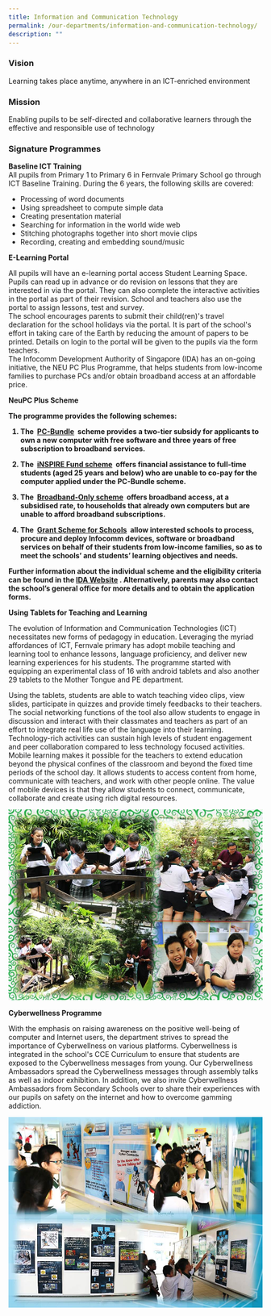 ```yaml
---
title: Information and Communication Technology
permalink: /our-departments/information-and-communication-technology/
description: ""
---
```

### Vision
Learning takes place anytime, anywhere in an ICT-enriched environment  

### Mission

Enabling pupils to be self-directed and collaborative learners through the effective and responsible use of technology  
### Signature Programmes

**Baseline ICT Training**  
All pupils from Primary 1 to Primary 6 in Fernvale Primary School go through ICT Baseline Training. During the 6 years, the following skills are covered:

*   Processing of word documents
*   Using spreadsheet to compute simple data
*   Creating presentation material
*   Searching for information in the world wide web
*   Stitching photographs together into short movie clips
*   Recording, creating and embedding sound/music


**E-Learning Portal**

All pupils will have an e-learning portal access Student Learning Space. Pupils can read up in advance or do revision on lessons that they are interested in via the portal. They can also complete the interactive activities in the portal as part of their revision. School and teachers also use the portal to assign lessons, test and survey.  
The school encourages parents to submit their child(ren)'s travel declaration for the school holidays via the portal. It is part of the school's effort in taking care of the Earth by reducing the amount of papers to be printed. Details on login to the portal will be given to the pupils via the form teachers.  
The Infocomm Development Authority of Singapore (IDA) has an on-going initiative, the NEU PC Plus Programme, that helps students from low-income families to purchase PCs and/or obtain broadband access at an affordable price.  

<b>NeuPC Plus Scheme

The programme provides the following schemes:

1.  The&nbsp;&nbsp;[PC-Bundle](https://www.ida.gov.sg/Learning/Community-Development/NEU-PC-Plus-Programme/Schemes/NEU-PC-Plus-Programme-PC-Bundle-scheme)&nbsp;&nbsp;scheme provides a two-tier subsidy for applicants to own a new computer with free software and three years of free subscription to broadband services.
    
2.  The&nbsp;&nbsp;[iNSPIRE Fund scheme](https://www.ida.gov.sg/Learning/Community-Development/NEU-PC-Plus-Programme/Schemes/NEU-PC-Plus-Programme-iNSPIRE-Fund-scheme)&nbsp;&nbsp;offers financial assistance to full-time students (aged 25 years and below) who are unable to co-pay for the computer applied under the PC-Bundle scheme.
    
3.  The&nbsp;&nbsp;[Broadband-Only scheme](https://www.ida.gov.sg/Learning/Community-Development/NEU-PC-Plus-Programme/How-to-Apply/PC-and-Broadband-Specifications)&nbsp;&nbsp;offers broadband access, at a subsidised rate, to households that already own computers but are unable to afford broadband subscriptions.
    
4.  The&nbsp;&nbsp;[Grant Scheme for Schools](https://www.ida.gov.sg/Learning/Community-Development/NEU-PC-Plus-Programme/Schemes/NEU-PC-Plus-Programme-Grant-Scheme-for-Schools)&nbsp;&nbsp;allow interested schools to process, procure and deploy Infocomm devices, software or broadband services on behalf of their students from low-income families, so as to meet the schools’ and students’ learning objectives and needs.
  
Further information about the individual scheme and the eligibility criteria can be found in the&nbsp;[IDA Website](https://www.ida.gov.sg/Learning/Community-Development/NEU-PC-Plus-Programme)&nbsp;. Alternatively, parents may also contact the school’s general office for more details and to obtain the application forms. </b>

<b>Using Tablets for Teaching and Learning</b>

The evolution of Information and Communication Technologies (ICT) necessitates new forms of pedagogy in education. Leveraging the myriad affordances of ICT, Fernvale primary has adopt mobile teaching and learning tool to enhance lessons, language proficiency, and deliver new learning experiences for his students. The programme started with equipping an experimental class of 16 with android tablets and also another 29 tablets to the Mother Tongue and PE department.&nbsp;

Using the tablets, students are able to watch teaching video clips, view slides, participate in quizzes and provide timely feedbacks to their teachers. The social networking functions of the tool also allow students to engage in discussion and interact with their classmates and teachers as part of an effort to integrate real life use of the language into their learning.  
Technology-rich activities can sustain high levels of student engagement and peer collaboration&nbsp;compared to less technology focused activities. Mobile learning makes it possible for the teachers to extend education beyond the physical confines of the classroom and beyond the fixed time periods of the school day. It allows students to access content from home, communicate with teachers, and work with other people online. The value of mobile devices is that they allow students to connect, communicate, collaborate and create using rich digital resources.

![](/images/Our%20departments/Website%20ICT.jpg)

**Cyberwellness Programme**

With the emphasis on raising awareness on the positive well-being of computer and Internet users, the department strives to spread the importance of Cyberwellness on various platforms. Cyberwellness is integrated in the school's CCE Curriculum to ensure that students are exposed to the Cyberwellness messages from young. Our Cyberwellness Ambassadors spread the Cyberwellness messages through assembly talks as well as indoor exhibition. In addition, we also invite Cyberwellness Ambassadors from Secondary Schools
over to share their experiences with our pupils on safety on the internet and how to overcome gamming addiction.

![](/images/Our%20departments/Website%20ICT_Cyberwellness.jpg)